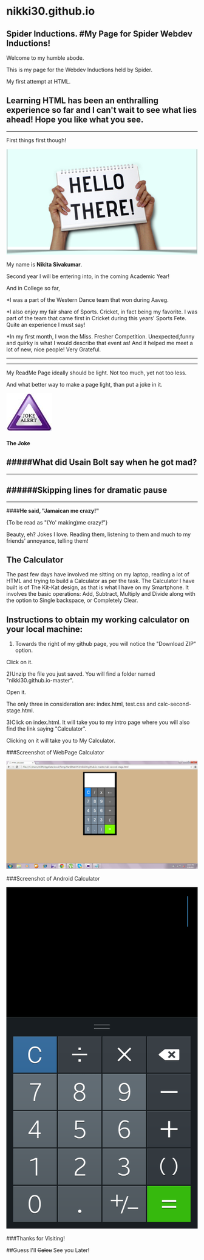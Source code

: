 # nikki30.github.io
Spider Inductions.
#**My Page for Spider Webdev Inductions!**
---
Welcome to my humble abode.

This is my page for the Webdev Inductions held by Spider. 

My first attempt at HTML. 

Learning HTML has been an enthralling experience so far and I can't wait to see what lies ahead!
Hope you like what you see.
---
---
First things first though!

![Hello there](images/hello.png) 

My name is **Nikita Sivakumar**.

Second year I will be entering into, in the coming Academic Year!

And in College so far,

*I was a part of the Western Dance team that won during Aaveg.

*I also enjoy my fair share of Sports. Cricket, in fact being my favorite. 
I was part of the team that came first in Cricket during this years' Sports Fete. 
Quite an experience I must say!

*In my first month, I won the Miss. Fresher Competition. 
Unexpected,funny and quirky is what I would describe that event as!
And it helped me meet a lot of new, nice people! Very Grateful.


---
---
My ReadMe Page ideally should be light. Not too much, yet not too less.

And what better way to make a page light, than put a joke in it.

![joke alert](images/joke.png) 

#### The Joke

#####What did Usain Bolt say when he got mad?
---
---
######Skipping lines for dramatic pause
---
---
####**He said, "Jamaican me crazy!"**

{To be read as "(Yo' making)me crazy!"}

Beauty, eh?
Jokes I love. Reading them, listening to them and much to my friends' annoyance, telling them!

## The Calculator

The past few days have involved me sitting on my laptop, reading a lot of HTML and trying to build a Calculator as per the task.
The Calculator I have built is of The Kit-Kat design, as that is what I have on my Smartphone. 
It involves the basic operations:
Add, Subtract, Multiply and Divide along with the option to Single backspace, or Completely Clear.

## Instructions to obtain my working calculator on your local machine:

1) Towards the right of my github page, you will notice the "Download ZIP" option.

Click on it.

2)Unzip the file you just saved. You will find a folder named "nikki30.github.io-master".

Open it.

The only three in consideration are: index.html, test.css and calc-second-stage.html.

3)Click on index.html. It will take you to my intro page where you will also find the link saying "Calculator".

Clicking on it will take you to My Calculator. 

###Screenshot of WebPage Calculator

![MyCalc](images/mycalc.png.jpg)

###Screenshot of Android Calculator

![AndroidCalc](images/android.png)


###Thanks for Visiting!

##Guess I'll ~~Calcu~~ See you Later!
  











